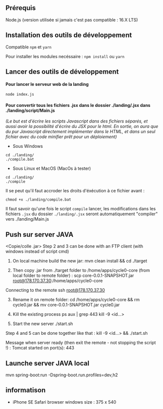 ## Prérequis

Node.js (version utilisée si jamais c'est pas compatible : 16.X LTS)

## Installation des outils de développement

Compatible `npm` et `yarn`

Pour installer les modules necéssaire : `npm install` ou `yarn`

## Lancer des outils de développement

#### Pour lancer le serveur web de la landing
`node index.js`

#### Pour convertir tous les fichiers .jsx dans le dossier ./landing/.jsx dans ./landing/script/Main.js

*(Le but est d'écrire les scripts Javascript dans des fichiers séparés, et aussi avoir la possibilité d'écrire du JSX pour le html.
En sortie, on aura que du pur Javascript directement implémenter dans le HTML, et dans un seul fichier avec du code minifier prêt pour un déploiement)*

- Sous Windows 

```
cd ./landing/
./compile.bat
```

- Sous Linux et MacOS (MacOs à tester)

```
cd ./landing/
./compile
```

Il se peut qu'il faut accroder les droits d'éxécution à ce fichier avant :

`chmod +x ./landing/compile.bat`

Il faut savoir qu'une fois le script `compile` lancer, les modifications dans les fichiers `.jsx` du dossier `./landing/.jsx` seront automatiquement "compiler" vers ./landing/Main.js



## Push sur server JAVA

<Copie/colle .jar>
Step 2 and 3 can be done with an FTP client (with windows instead of script cmd)

1. On local machine build the new jar:
mvn clean install && cd ./target

2. Then copy .jar from ./target folder to /home/apps/cycle0-core (from local folder to remote folder) :
scp core-0.0.1-SNAPSHOT.jar root@178.170.37.30:/home/apps/cycle0-core

Connecting to the remote
ssh root@178.170.37.30

3. Rename it on remote folder:
cd /home/apps/cycle0-core && rm cycle0.jar && mv core-0.0.1-SNAPSHOT.jar cycle0.jar

4. Kill the existing process
ps aux | grep 443
kill -9 <id...>

5. Start the new server
./start.sh

Step 4 and 5 can be done together like that :
kill -9 <id...> && ./start.sh

Message when server ready (then exit the remote - not stopping the script !) :
Tomcat started on port(s): 443

## Launche server JAVA local
mvn spring-boot:run -Dspring-boot.run.profiles=dev,h2

## informatison

- iPhone SE Safari browser windows size : 375 x 540